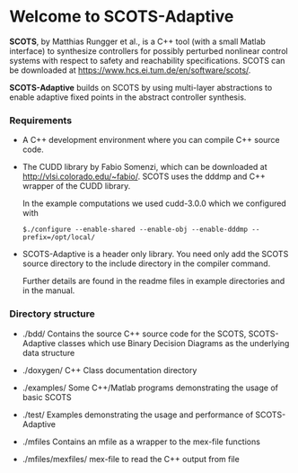 # Welcome to SCOTS-Adaptive

**SCOTS**, by Matthias Rungger et al., is a C++ tool (with a small Matlab interface) to synthesize controllers for
possibly perturbed nonlinear control systems with respect to safety and reachability specifications.
SCOTS can be downloaded at https://www.hcs.ei.tum.de/en/software/scots/.

**SCOTS-Adaptive** builds on SCOTS by using multi-layer abstractions to enable adaptive fixed points in the abstract controller synthesis.


### Requirements

- A C++ development environment where you can compile C++ source code.

- The CUDD library by Fabio Somenzi, which can be downloaded at
    http://vlsi.colorado.edu/~fabio/. 
    SCOTS uses the dddmp and C++ wrapper of the CUDD library.

    In the example computations we used cudd-3.0.0 which we configured with 

    `$./configure --enable-shared --enable-obj --enable-dddmp --prefix=/opt/local/`

- SCOTS-Adaptive is a header only library. You need only add the SCOTS source
  directory to the include directory in the compiler command. 

    Further details are found in the readme files in example directories and in the manual.

### Directory structure

- ./bdd/
    Contains the source C++ source code for the SCOTS, SCOTS-Adaptive classes 
    which use Binary Decision Diagrams as the underlying data structure

- ./doxygen/
    C++ Class documentation directory
  
- ./examples/
    Some C++/Matlab programs demonstrating the usage of basic SCOTS
  
- ./test/
    Examples demonstrating the usage and performance of SCOTS-Adaptive
  
- ./mfiles
    Contains an mfile as a wrapper to the mex-file functions
  
- ./mfiles/mexfiles/
    mex-file to read the C++ output from file 
